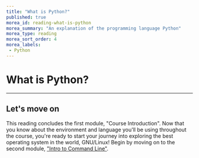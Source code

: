 ```yaml
---
title: "What is Python?"
published: true
morea_id: reading-what-is-python
morea_summary: "An explanation of the programming language Python"
morea_type: reading
morea_sort_order: 4
morea_labels:
 - Python
---
```


# What is Python?



---

## Let's move on

This reading concludes the first module, "Course Introduction". Now that you know about the environment and language you'll be using throughout the course, you're ready to start your journey into exploring the best operating system in the world, GNU/Linux! Begin by moving on to the second module, ["Intro to Command Line"](https://junior-devleague.github.io/JDLA-GNU-Linux-and-Python/modules/intro-to-command-line/).

<br>
